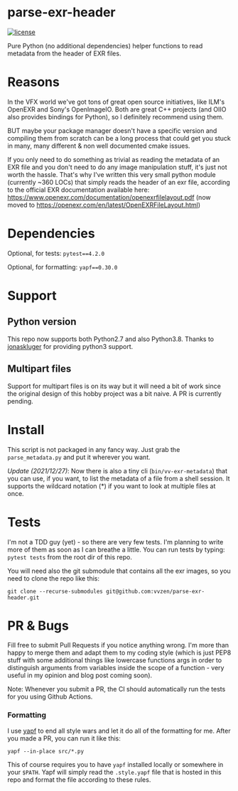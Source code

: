 # parse-exr-header
[![license](https://img.shields.io/github/license/vvzen/parse-exr-header)](https://github.com/vvzen/parse-exr-header/blob/master/LICENSE)


Pure Python (no additional dependencies) helper functions to read metadata from the header of EXR files.

# Reasons
In the VFX world we've got tons of great open source initiatives, like ILM's OpenEXR and Sony's OpenImageIO.
Both are great C++ projects (and OIIO also provides bindings for Python), so I definitely recommend using them.

BUT maybe your package manager doesn't have a specific version and compiling them from scratch can be a long process that could get you stuck in many, many different & non well documented cmake issues.

If you only need to do something as trivial as reading the metadata of an EXR file and you don't need to do any image manipulation stuff, it's just not worth the hassle.
That's why I've written this very small python module (currently ~360 LOCs) that simply reads the header of an exr file, according to the official EXR documentation available here: https://www.openexr.com/documentation/openexrfilelayout.pdf (now moved to https://openexr.com/en/latest/OpenEXRFileLayout.html)

# Dependencies
Optional, for tests:
`pytest==4.2.0`

Optional, for formatting:
`yapf==0.30.0`

# Support

## Python version
This repo now supports both Python2.7 and also Python3.8.
Thanks to [jonaskluger](https://github.com/jonaskluger) for providing python3 support.

## Multipart files
Support for multipart files is on its way but it will need a bit of work since the original design of this hobby project was a bit naive. A PR is currently pending.

# Install
This script is not packaged in any fancy way. Just grab the `parse_metadata.py` and put it wherever you want.

_Update (2021/12/27)_: Now there is also a tiny cli (`bin/vv-exr-metadata`) that you can use, if you want, to list the metadata of a file from a shell session. It supports the wildcard notation (*) if you want to look at multiple files at once.

# Tests
I'm not a TDD guy (yet) - so there are very few tests. I'm planning to write more of them as soon as I can breathe a little.
You can run tests by typing: `pytest tests` from the root dir of this repo.

You will need also the git submodule that contains all the exr images, so you need to clone the repo like this:

`git clone --recurse-submodules git@github.com:vvzen/parse-exr-header.git`

# PR & Bugs
Fill free to submit Pull Requests if you notice anything wrong. I'm more than happy to merge them and adapt them to my coding style (which is just PEP8 stuff with some additional things like lowercase functions args in order to distinguish arguments from variables inside the scope of a function - very useful in my opinion and blog post coming soon).

Note: Whenever you submit a PR, the CI should automatically run the tests for you using Github Actions.

### Formatting
I use [yapf](https://github.com/google/yapf) to end all style wars and let it do all of the formatting for me. After you made a PR, you can run it like this:
```
yapf --in-place src/*.py
```

This of course requires you to have `yapf` installed locally or somewhere in your `$PATH`.
Yapf will simply read the `.style.yapf` file that is hosted in this repo and format the file according to these rules.
